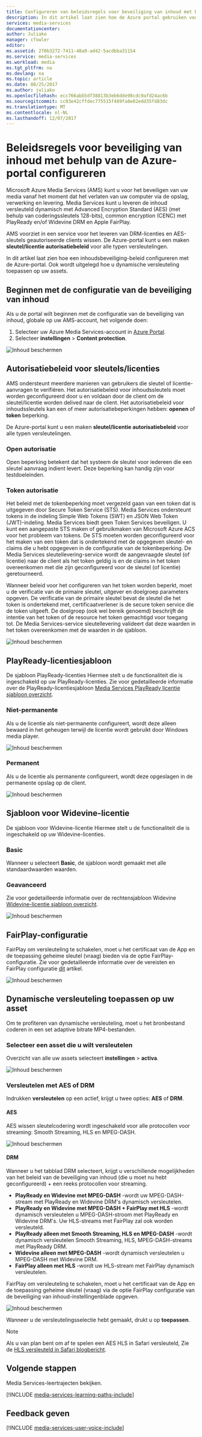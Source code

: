 ```yaml
---
title: Configureren van beleidsregels voor beveiliging van inhoud met behulp van de Azure-portal | Microsoft Docs
description: In dit artikel laat zien hoe de Azure portal gebruiken voor het configureren van beleid voor beveiliging van inhoud. Ook wordt uitgelegd hoe u dynamische versleuteling voor de activa in te schakelen.
services: media-services
documentationcenter: 
author: Juliako
manager: cfowler
editor: 
ms.assetid: 270b3272-7411-40a9-ad42-5acdbba31154
ms.service: media-services
ms.workload: media
ms.tgt_pltfrm: na
ms.devlang: na
ms.topic: article
ms.date: 08/25/2017
ms.author: juliako
ms.openlocfilehash: ecc766abb5df38813b3eb6dde98cdc9afd24ac6b
ms.sourcegitcommit: cc03e42cffdec775515f489fa8e02edd35fd83dc
ms.translationtype: MT
ms.contentlocale: nl-NL
ms.lasthandoff: 12/07/2017
---
```

# <a name="configuring-content-protection-policies-using-the-azure-portal"></a>Beleidsregels voor beveiliging van inhoud met behulp van de Azure-portal configureren
Microsoft Azure Media Services (AMS) kunt u voor het beveiligen van uw media vanaf het moment dat het verlaten van uw computer via de opslag, verwerking en levering. Media Services kunt u leveren de inhoud versleuteld dynamisch met Advanced Encryption Standard (AES) (met behulp van coderingssleutels 128-bits), common encryption (CENC) met PlayReady en/of Widevine DRM en Apple FairPlay. 

AMS voorziet in een service voor het leveren van DRM-licenties en AES-sleutels geautoriseerde clients wissen. De Azure-portal kunt u een maken **sleutel/licentie autorisatiebeleid** voor alle typen versleutelingen.

In dit artikel laat zien hoe een inhoudsbeveiliging-beleid configureren met de Azure-portal. Ook wordt uitgelegd hoe u dynamische versleuteling toepassen op uw assets.

## <a name="start-configuring-content-protection"></a>Beginnen met de configuratie van de beveiliging van inhoud
Als u de portal wilt beginnen met de configuratie van de beveiliging van inhoud, globale op uw AMS-account, het volgende doen:
1. Selecteer uw Azure Media Services-account in [Azure Portal](https://portal.azure.com/).
2. Selecteer **instellingen** > **Content protection**.

![Inhoud beschermen](./media/media-services-portal-content-protection/media-services-content-protection001.png)

## <a name="keylicense-authorization-policy"></a>Autorisatiebeleid voor sleutels/licenties
AMS ondersteunt meerdere manieren van gebruikers die sleutel of licentie-aanvragen te verifiëren. Het autorisatiebeleid voor inhoudssleutels moet worden geconfigureerd door u en voldaan door de client om de sleutel/licentie worden delived naar de client. Het autorisatiebeleid voor inhoudssleutels kan een of meer autorisatiebeperkingen hebben: **openen** of **token** beperking.

De Azure-portal kunt u een maken **sleutel/licentie autorisatiebeleid** voor alle typen versleutelingen.

### <a name="open-authorization"></a>Open autorisatie
Open beperking betekent dat het systeem de sleutel voor iedereen die een sleutel aanvraag indient levert. Deze beperking kan handig zijn voor testdoeleinden. 

### <a name="token-authorization"></a>Token autorisatie
Het beleid met de tokenbeperking moet vergezeld gaan van een token dat is uitgegeven door Secure Token Service (STS). Media Services ondersteunt tokens in de indeling Simple Web Tokens (SWT) en JSON Web Token (JWT)-indeling. Media Services biedt geen Token Services beveiligen. U kunt een aangepaste STS maken of gebruikmaken van Microsoft Azure ACS voor het probleem van tokens. De STS moeten worden geconfigureerd voor het maken van een token dat is ondertekend met de opgegeven sleutel- en claims die u hebt opgegeven in de configuratie van de tokenbeperking. De Media Services sleutellevering-service wordt de aangevraagde sleutel (of licentie) naar de client als het token geldig is en de claims in het token overeenkomen met die zijn geconfigureerd voor de sleutel (of licentie) geretourneerd.

Wanneer beleid voor het configureren van het token worden beperkt, moet u de verificatie van de primaire sleutel, uitgever en doelgroep parameters opgeven. De verificatie van de primaire sleutel bevat de sleutel die het token is ondertekend met, certificaatverlener is de secure token service die de token uitgeeft. De doelgroep (ook wel bereik genoemd) beschrijft de intentie van het token of de resource het token gemachtigd voor toegang tot. De Media Services-service sleutellevering valideert dat deze waarden in het token overeenkomen met de waarden in de sjabloon.

![Inhoud beschermen](./media/media-services-portal-content-protection/media-services-content-protection002.png)

## <a name="playready-license-template"></a>PlayReady-licentiesjabloon
De sjabloon PlayReady-licenties Hiermee stelt u de functionaliteit die is ingeschakeld op uw PlayReady-licenties. Zie voor gedetailleerde informatie over de PlayReady-licentiesjabloon [Media Services PlayReady licentie sjabloon overzicht](media-services-playready-license-template-overview.md).

### <a name="non-persistent"></a>Niet-permanente
Als u de licentie als niet-permanente configureert, wordt deze alleen bewaard in het geheugen terwijl de licentie wordt gebruikt door Windows media player.  

![Inhoud beschermen](./media/media-services-portal-content-protection/media-services-content-protection003.png)

### <a name="persistent"></a>Permanent
Als u de licentie als permanente configureert, wordt deze opgeslagen in de permanente opslag op de client.

![Inhoud beschermen](./media/media-services-portal-content-protection/media-services-content-protection004.png)

## <a name="widevine-license-template"></a>Sjabloon voor Widevine-licentie
De sjabloon voor Widevine-licentie Hiermee stelt u de functionaliteit die is ingeschakeld op uw Widevine-licenties.

### <a name="basic"></a>Basic
Wanneer u selecteert **Basic**, de sjabloon wordt gemaakt met alle standaardwaarden waarden.

### <a name="advanced"></a>Geavanceerd
Zie voor gedetailleerde informatie over de rechtensjabloon Widevine [Widevine-licentie sjabloon overzicht](media-services-widevine-license-template-overview.md).

![Inhoud beschermen](./media/media-services-portal-content-protection/media-services-content-protection005.png)

## <a name="fairplay-configuration"></a>FairPlay-configuratie
FairPlay om versleuteling te schakelen, moet u het certificaat van de App en de toepassing geheime sleutel (vraag) bieden via de optie FairPlay-configuratie. Zie voor gedetailleerde informatie over de vereisten en FairPlay configuratie [dit](media-services-protect-hls-with-FairPlay.md) artikel.

![Inhoud beschermen](./media/media-services-portal-content-protection/media-services-content-protection006.png)

## <a name="apply-dynamic-encryption-to-your-asset"></a>Dynamische versleuteling toepassen op uw asset
Om te profiteren van dynamische versleuteling, moet u het bronbestand coderen in een set adaptive bitrate MP4-bestanden.

### <a name="select-an-asset-that-you-want-to-encrypt"></a>Selecteer een asset die u wilt versleutelen
Overzicht van alle uw assets selecteert **instellingen** > **activa**.

![Inhoud beschermen](./media/media-services-portal-content-protection/media-services-content-protection007.png)

### <a name="encrypt-with-aes-or-drm"></a>Versleutelen met AES of DRM
Indrukken **versleutelen** op een actief, krijgt u twee opties: **AES** of **DRM**. 

#### <a name="aes"></a>AES
AES wissen sleutelcodering wordt ingeschakeld voor alle protocollen voor streaming: Smooth Streaming, HLS en MPEG-DASH.

![Inhoud beschermen](./media/media-services-portal-content-protection/media-services-content-protection008.png)

#### <a name="drm"></a>DRM
Wanneer u het tabblad DRM selecteert, krijgt u verschillende mogelijkheden van het beleid van de beveiliging van inhoud (die u moet nu hebt geconfigureerd) + een reeks protocollen voor streaming.

* **PlayReady en Widevine met MPEG-DASH** -wordt uw MPEG-DASH-stream met PlayReady en Widevine DRM's dynamisch versleutelen.
* **PlayReady en Widevine met MPEG-DASH + FairPlay met HLS** -wordt dynamisch versleutelen u MPEG-DASH-stroom met PlayReady en Widevine DRM's. Uw HLS-streams met FairPlay zal ook worden versleuteld.
* **PlayReady alleen met Smooth Streaming, HLS en MPEG-DASH** -wordt dynamisch versleutelen Smooth Streaming, HLS, MPEG-DASH-streams met PlayReady DRM.
* **Widevine alleen met MPEG-DASH** -wordt dynamisch versleutelen u MPEG-DASH met Widevine DRM.
* **FairPlay alleen met HLS** -wordt uw HLS-stream met FairPlay dynamisch versleutelen.

FairPlay om versleuteling te schakelen, moet u het certificaat van de App en de toepassing geheime sleutel (vraag) via de optie FairPlay configuratie van de beveiliging van inhoud-instellingenblade opgeven.

![Inhoud beschermen](./media/media-services-portal-content-protection/media-services-content-protection009.png)

Wanneer u de versleutelingsselectie hebt gemaakt, drukt u op **toepassen**.

>[!NOTE] 
>Als u van plan bent om af te spelen een AES HLS in Safari versleuteld, Zie de [HLS versleuteld in Safari blogbericht](https://azure.microsoft.com/blog/how-to-make-token-authorized-aes-encrypted-hls-stream-working-in-safari/).

## <a name="next-steps"></a>Volgende stappen
Media Services-leertrajecten bekijken.

[!INCLUDE [media-services-learning-paths-include](../../includes/media-services-learning-paths-include.md)]

## <a name="provide-feedback"></a>Feedback geven
[!INCLUDE [media-services-user-voice-include](../../includes/media-services-user-voice-include.md)]

